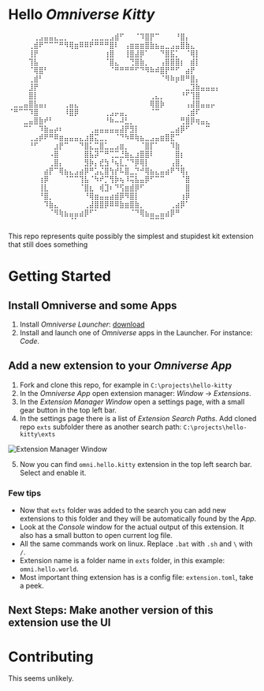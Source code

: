 # Hello *Omniverse Kitty* 

⠀⠀⠀⠀⠀⢀⣠⣤⣤⣄⣀⡀⠀⠀⠀⠀⢀⣀⣀⣀⣠⣾⠋⠀⠀⠈⠹⣿⡟⠉⠀⠀⠀⠘⣿⡄⠀⠀⠀⠀⠀⠀
⠀⠀⠀⠀⢀⣾⠟⠉⠉⠉⠛⠻⢿⣶⠿⠿⠟⠛⠛⠛⣿⠇⠀⢠⣶⣶⣶⣿⣷⣦⣤⣀⣠⣤⣿⣷⣄⠀⠀⠀⠀⠀
⠀⠀⠀⠀⢸⡟⠀⠀⠀⠀⠀⠀⠀⠀⠀⠀⠀⠀⠀⢰⣿⠀⠀⢸⣿⣼⡿⠁⠀⠀⠙⣿⣯⡁⠀⠈⢿⡇⠀⠀⠀⠀
⠀⠀⠀⠀⢹⣧⠀⠀⠀⠀⠀⠀⠀⠀⠀⠀⠀⠀⠀⠈⣿⣄⠀⠀⢙⣿⣷⡀⠀⠀⢠⣿⣿⣿⡆⠀⣾⡇⠀⠀⠀⠀
⠀⠀⠀⠀⠈⢿⣿⠃⠀⠀⠀⠀⠀⠀⠀⠀⠀⠀⠀⠀⠈⠛⠛⠛⠛⠋⠙⠻⠷⠾⣿⡟⠛⠋⠀⣴⡟⠀⠀⠀⠀⠀
⠀⠀⠀⠀⢀⣾⠃⠀⠀⠀⠀⠀⠀⠀⠀⠀⠀⠀⠀⠀⠀⠀⠀⠀⠀⠀⠀⠀⠀⠀⠈⠻⠷⡶⠿⠛⣿⡄⠀⠀⠀⠀
⠀⠀⠀⠀⣸⡟⠀⠀⠀⠀⠀⠀⠀⠀⠀⠀⠀⠀⠀⠀⠀⠀⠀⠀⠀⠀⠀⠀⠀⠀⠀⠀⠀⠀⠀⣀⣹⣷⣤⣤⣤⡄
⠀⠀⠀⠀⣿⡇⠀⠀⠀⠀⠀⠀⠀⠀⠀⠀⠀⠀⠀⠀⠀⠀⠀⠀⠀⠀⠀⠀⢀⣄⡀⠀⠀⠀⠘⠋⢹⣿⠀⠀⠀⠀
⠀⣀⣀⣤⣿⣧⣤⡄⠀⠀⠀⢀⣤⣄⠀⠀⠀⠀⠀⠀⠀⠀⠀⠀⠀⠀⠀⠀⢿⣿⡷⠀⠀⠀⠀⢠⣼⣿⣤⣤⡤⠀
⠈⠛⠉⠉⠹⣿⠀⠀⠀⠀⠀⠸⣿⡿⠀⠀⠀⠀⠀⢀⣠⡤⣤⡀⠀⠀⠀⠀⠈⠉⠀⠀⠀⠀⠀⢀⣾⠏⠀⠀⠀⠀
⠀⠀⠀⣀⣤⣿⣷⠞⠃⠀⠀⠀⠀⠀⠀⠀⠀⠀⠀⠘⠷⠤⠼⣃⡀⠀⠀⠀⠀⠀⠀⠀⠀⠀⢛⣿⡿⢶⣤⣄⠀⠀
⠀⠀⠀⠉⠁⠀⠹⣷⣤⡴⠆⠀⠀⠀⠀⠀⢀⣤⣤⣤⣤⣤⣼⡟⣻⡇⠀⠀⠀⠀⠀⠀⣀⣴⡿⠋⠀⠀⠀⠉⠀⠀
⠀⠀⠀⠀⢀⣠⡾⠟⠛⠿⣶⣤⣤⣤⣄⣰⣿⣍⣀⡀⠀⠈⠙⠳⠿⢷⣦⣀⣠⣤⣶⣿⣟⠉⠀⠀⠀⠀⠀⠀⠀⠀
⠀⠀⠀⠀⠘⠋⠀⠀⠀⣰⡟⠉⠀⠀⠙⣿⣅⣉⣿⣁⣀⣠⣶⡀⠀⠀⠈⣿⡏⠁⠀⠀⠹⣷⠀⠀⠀⠀⠀⠀⠀⠀
⠀⠀⠀⠀⠀⠀⠀⠀⠠⣿⠀⠀⠀⠀⠀⣿⣧⡽⠉⠛⢉⣉⣘⣷⣄⣰⣿⣿⠇⠀⠀⠀⠀⣿⡆⠀⠀⠀⠀⠀⠀⠀
⠀⠀⠀⠀⠀⠀⠀⠀⢀⣿⡄⠀⠀⠀⠀⣻⡷⡄⣞⣳⠘⢦⣇⡈⠙⡿⢿⡇⠀⠀⠀⠀⢠⣿⡀⠀⠀⠀⠀⠀⠀⠀
⠀⠀⠀⠀⠀⠀⠀⣴⡟⠉⢿⣦⣄⣠⣴⡿⠛⣡⣌⣿⢳⡞⠧⣿⣀⡙⠚⢿⣦⣄⣤⣴⠟⠙⢿⡄⠀⠀⠀⠀⠀⠀
⠀⠀⠀⠀⠀⠀⢰⡿⠀⠀⠀⠈⠉⠉⢹⣧⠈⠳⠞⡉⢻⡷⢦⠸⢭⣧⣤⡿⠋⠉⠉⠀⠀⠀⠈⣿⠀⠀⠀⠀⠀⠀
⠀⠀⠀⠀⠀⠀⢸⣇⠀⠀⠀⠀⠀⠀⠈⣿⣆⠀⢾⣹⠆⠙⢫⣶⣾⡿⠋⠀⠀⠀⠀⠀⠀⠀⠀⣿⠀⠀⠀⠀⠀⠀
⠀⠀⠀⠀⠀⠀⠘⣿⡀⠀⠀⠀⠀⠀⠀⠘⢿⣶⣤⣤⣴⣾⡿⠻⣿⡇⠀⠀⠀⠀⠀⠀⠀⠀⢰⡿⠀⠀⠀⠀⠀⠀
⠀⠀⠀⠀⠀⠀⠀⠹⣷⣄⠀⠀⠀⠀⠀⢀⣼⣿⣿⡿⠿⠿⣷⣶⣿⣷⡀⠀⠀⠀⠀⠀⢀⣴⡿⠁⠀⠀⠀⠀⠀⠀
⠀⠀⠀⠀⠀⠀⠀⠀⠈⠻⢷⣦⣤⣤⣴⡿⠋⠁⠀⠀⠀⠀⠀⠀⠈⠙⢿⣦⣤⣀⣤⣴⡿⠛⠀⠀⠀⠀⠀⠀⠀⠀
⠀⠀⠀⠀⠀⠀⠀⠀⠀⠀⠀⠀⠈⠁⠀⠀⠀⠀⠀⠀⠀⠀⠀⠀⠀⠀⠀⠀⠉⠉⠉⠀⠀⠀⠀⠀⠀⠀⠀⠀⠀⠀

This repo represents quite possibly the simplest and stupidest kit extension that still does something

# Getting Started

## Install Omniverse and some Apps

1. Install *Omniverse Launcher*: [download](https://www.nvidia.com/en-us/omniverse/download)
2. Install and launch one of *Omniverse* apps in the Launcher. For instance: *Code*.

## Add a new extension to your *Omniverse App*

1. Fork and clone this repo, for example in `C:\projects\hello-kitty`
2. In the *Omniverse App* open extension manager: *Window* &rarr; *Extensions*.
3. In the *Extension Manager Window* open a settings page, with a small gear button in the top left bar.
4. In the settings page there is a list of *Extension Search Paths*. Add cloned repo `exts` subfolder there as another search path: `C:\projects\hello-kitty\exts`

![Extension Manager Window](/images/add-ext-search-path.png)

5. Now you can find `omni.hello.kitty` extension in the top left search bar. Select and enable it.

### Few tips

* Now that `exts` folder was added to the search you can add new extensions to this folder and they will be automatically found by the *App*.
* Look at the *Console* window for the actual output of this extension. It also has a small button to open current log file.
* All the same commands work on linux. Replace `.bat` with `.sh` and `\` with `/`.
* Extension name is a folder name in `exts` folder, in this example: `omni.hello.world`. 
* Most important thing extension has is a config file: `extension.toml`, take a peek.

## Next Steps: Make another version of this extension use the UI

# Contributing
This seems unlikely.
